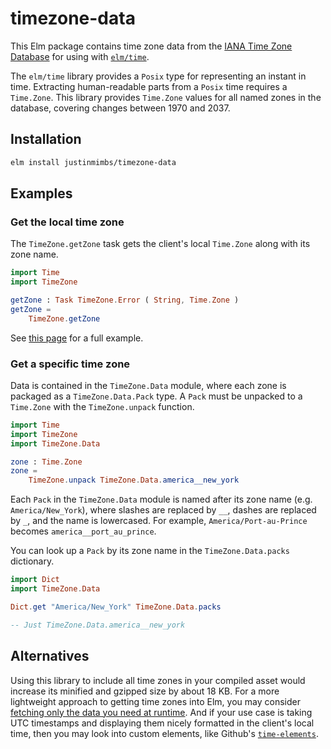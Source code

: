 # timezone-data

This Elm package contains time zone data from the [IANA Time Zone Database][tzdb] for using with [`elm/time`][elmtime].

The `elm/time` library provides a `Posix` type for representing an instant in time. Extracting human-readable parts from a `Posix` time requires a `Time.Zone`. This library provides `Time.Zone` values for all named zones in the database, covering changes between 1970 and 2037.


## Installation

```sh
elm install justinmimbs/timezone-data
```


## Examples

### Get the local time zone

The `TimeZone.getZone` task gets the client's local `Time.Zone` along with its zone name.

```elm
import Time
import TimeZone

getZone : Task TimeZone.Error ( String, Time.Zone )
getZone =
    TimeZone.getZone
```

See [this page][getzone] for a full example.

### Get a specific time zone

Data is contained in the `TimeZone.Data` module, where each zone is packaged as a `TimeZone.Data.Pack` type. A `Pack` must be unpacked to a `Time.Zone` with the `TimeZone.unpack` function.

```elm
import Time
import TimeZone
import TimeZone.Data

zone : Time.Zone
zone =
    TimeZone.unpack TimeZone.Data.america__new_york
```

Each `Pack` in the `TimeZone.Data` module is named after its zone name (e.g. `America/New_York`), where slashes are replaced by `__`, dashes are replaced by `_`, and the name is lowercased. For example, `America/Port-au-Prince` becomes `america__port_au_prince`.

You can look up a `Pack` by its zone name in the `TimeZone.Data.packs` dictionary.

```elm
import Dict
import TimeZone.Data

Dict.get "America/New_York" TimeZone.Data.packs

-- Just TimeZone.Data.america__new_york
```


## Alternatives

Using this library to include all time zones in your compiled asset would increase its minified and gzipped size by about 18 KB. For a more lightweight approach to getting time zones into Elm, you may consider [fetching only the data you need at runtime][timezone-json]. And if your use case is taking UTC timestamps and displaying them nicely formatted in the client's local time, then you may look into custom elements, like Github's [`time-elements`][time-elements].


[tzdb]: https://www.iana.org/time-zones
[elmtime]: https://package.elm-lang.org/packages/elm/time/latest/
[getzone]: https://github.com/justinmimbs/timezone-data/blob/master/examples/GetZone.elm
[timezone-json]: https://github.com/justinmimbs/timezone-json
[time-elements]: https://github.com/github/time-elements

